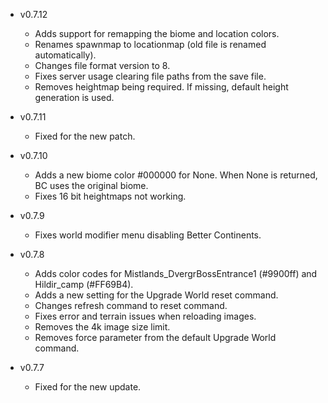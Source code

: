 - v0.7.12
  - Adds support for remapping the biome and location colors.
  - Renames spawnmap to locationmap (old file is renamed automatically).
  - Changes file format version to 8.
  - Fixes server usage clearing file paths from the save file.
  - Removes heightmap being required. If missing, default height generation is used.

- v0.7.11
  - Fixed for the new patch.

- v0.7.10
  - Adds a new biome color #000000 for None. When None is returned, BC uses the original biome.
  - Fixes 16 bit heightmaps not working.

- v0.7.9
  - Fixes world modifier menu disabling Better Continents.

- v0.7.8
  - Adds color codes for Mistlands_DvergrBossEntrance1 (#9900ff) and Hildir_camp (#FF69B4).
  - Adds a new setting for the Upgrade World reset command.
  - Changes refresh command to reset command.
  - Fixes error and terrain issues when reloading images.
  - Removes the 4k image size limit.
  - Removes force parameter from the default Upgrade World command.

- v0.7.7
  - Fixed for the new update.
